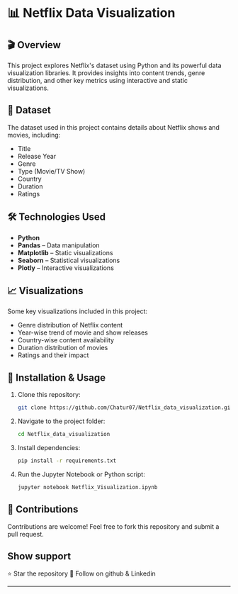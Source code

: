 # 📊 Netflix Data Visualization  

## 🎬 Overview  
This project explores Netflix's dataset using Python and its powerful data visualization libraries. It provides insights into content trends, genre distribution, and other key metrics using interactive and static visualizations.  

## 📂 Dataset  
The dataset used in this project contains details about Netflix shows and movies, including:  
- Title  
- Release Year  
- Genre  
- Type (Movie/TV Show)  
- Country  
- Duration  
- Ratings  

## 🛠️ Technologies Used  
- **Python**  
- **Pandas** – Data manipulation  
- **Matplotlib** – Static visualizations  
- **Seaborn** – Statistical visualizations  
- **Plotly** – Interactive visualizations  

## 📈 Visualizations  
Some key visualizations included in this project:  
- Genre distribution of Netflix content  
- Year-wise trend of movie and show releases  
- Country-wise content availability  
- Duration distribution of movies  
- Ratings and their impact  

## 🚀 Installation & Usage  
1. Clone this repository:  
   ```bash
   git clone https://github.com/Chatur07/Netflix_data_visualization.git
   ```
2. Navigate to the project folder:  
   ```bash
   cd Netflix_data_visualization
   ```
3. Install dependencies:  
   ```bash
   pip install -r requirements.txt
   ```
4. Run the Jupyter Notebook or Python script:  
   ```bash
   jupyter notebook Netflix_Visualization.ipynb
   ```

## 🤝 Contributions  
Contributions are welcome! Feel free to fork this repository and submit a pull request.  

## Show support   
   ⭐ Star the repository 
   🙌 Follow on github & Linkedin

---

